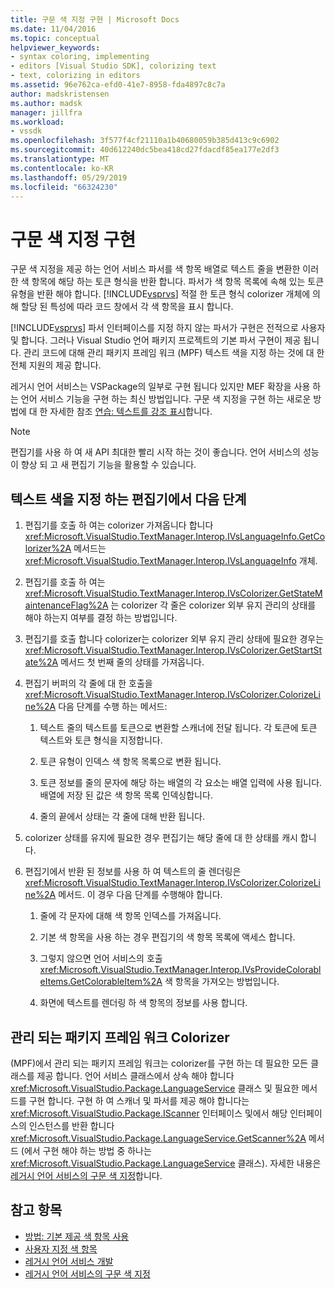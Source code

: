 ```yaml
---
title: 구문 색 지정 구현 | Microsoft Docs
ms.date: 11/04/2016
ms.topic: conceptual
helpviewer_keywords:
- syntax coloring, implementing
- editors [Visual Studio SDK], colorizing text
- text, colorizing in editors
ms.assetid: 96e762ca-efd0-41e7-8958-fda4897c8c7a
author: madskristensen
ms.author: madsk
manager: jillfra
ms.workload:
- vssdk
ms.openlocfilehash: 3f577f4cf21110a1b40680059b385d413c9c6902
ms.sourcegitcommit: 40d612240dc5bea418cd27fdacdf85ea177e2df3
ms.translationtype: MT
ms.contentlocale: ko-KR
ms.lasthandoff: 05/29/2019
ms.locfileid: "66324230"
---
```

# <a name="implementing-syntax-coloring"></a>구문 색 지정 구현
구문 색 지정을 제공 하는 언어 서비스 파서를 색 항목 배열로 텍스트 줄을 변환한 이러한 색 항목에 해당 하는 토큰 형식을 반환 합니다. 파서가 색 항목 목록에 속해 있는 토큰 유형을 반환 해야 합니다. [!INCLUDE[vsprvs](../../code-quality/includes/vsprvs_md.md)] 적절 한 토큰 형식 colorizer 개체에 의해 할당 된 특성에 따라 코드 창에서 각 색 항목을 표시 합니다.

 [!INCLUDE[vsprvs](../../code-quality/includes/vsprvs_md.md)] 파서 인터페이스를 지정 하지 않는 파서가 구현은 전적으로 사용자 및 합니다. 그러나 Visual Studio 언어 패키지 프로젝트의 기본 파서 구현이 제공 됩니다. 관리 코드에 대해 관리 패키지 프레임 워크 (MPF) 텍스트 색을 지정 하는 것에 대 한 전체 지원의 제공 합니다.

 레거시 언어 서비스는 VSPackage의 일부로 구현 됩니다 있지만 MEF 확장을 사용 하는 언어 서비스 기능을 구현 하는 최신 방법입니다. 구문 색 지정을 구현 하는 새로운 방법에 대 한 자세한 참조 [연습: 텍스트를 강조 표시](../../extensibility/walkthrough-highlighting-text.md)합니다.

> [!NOTE]
> 편집기를 사용 하 여 새 API 최대한 빨리 시작 하는 것이 좋습니다. 언어 서비스의 성능이 향상 되 고 새 편집기 기능을 활용할 수 있습니다.

## <a name="steps-followed-by-an-editor-to-colorize-text"></a>텍스트 색을 지정 하는 편집기에서 다음 단계

1. 편집기를 호출 하 여는 colorizer 가져옵니다 합니다 <xref:Microsoft.VisualStudio.TextManager.Interop.IVsLanguageInfo.GetColorizer%2A> 메서드는 <xref:Microsoft.VisualStudio.TextManager.Interop.IVsLanguageInfo> 개체.

2. 편집기를 호출 하 여는 <xref:Microsoft.VisualStudio.TextManager.Interop.IVsColorizer.GetStateMaintenanceFlag%2A> 는 colorizer 각 줄은 colorizer 외부 유지 관리의 상태를 해야 하는지 여부를 결정 하는 방법입니다.

3. 편집기를 호출 합니다 colorizer는 colorizer 외부 유지 관리 상태에 필요한 경우는 <xref:Microsoft.VisualStudio.TextManager.Interop.IVsColorizer.GetStartState%2A> 메서드 첫 번째 줄의 상태를 가져옵니다.

4. 편집기 버퍼의 각 줄에 대 한 호출을 <xref:Microsoft.VisualStudio.TextManager.Interop.IVsColorizer.ColorizeLine%2A> 다음 단계를 수행 하는 메서드:

    1. 텍스트 줄의 텍스트를 토큰으로 변환할 스캐너에 전달 됩니다. 각 토큰에 토큰 텍스트와 토큰 형식을 지정합니다.

    2. 토큰 유형이 인덱스 색 항목 목록으로 변환 됩니다.

    3. 토큰 정보를 줄의 문자에 해당 하는 배열의 각 요소는 배열 입력에 사용 됩니다. 배열에 저장 된 값은 색 항목 목록 인덱싱합니다.

    4. 줄의 끝에서 상태는 각 줄에 대해 반환 됩니다.

5. colorizer 상태를 유지에 필요한 경우 편집기는 해당 줄에 대 한 상태를 캐시 합니다.

6. 편집기에서 반환 된 정보를 사용 하 여 텍스트의 줄 렌더링은 <xref:Microsoft.VisualStudio.TextManager.Interop.IVsColorizer.ColorizeLine%2A> 메서드. 이 경우 다음 단계를 수행해야 합니다.

    1. 줄에 각 문자에 대해 색 항목 인덱스를 가져옵니다.

    2. 기본 색 항목을 사용 하는 경우 편집기의 색 항목 목록에 액세스 합니다.

    3. 그렇지 않으면 언어 서비스의 호출 <xref:Microsoft.VisualStudio.TextManager.Interop.IVsProvideColorableItems.GetColorableItem%2A> 색 항목을 가져오는 방법입니다.

    4. 화면에 텍스트를 렌더링 하 색 항목의 정보를 사용 합니다.

## <a name="managed-package-framework-colorizer"></a>관리 되는 패키지 프레임 워크 Colorizer
 (MPF)에서 관리 되는 패키지 프레임 워크는 colorizer를 구현 하는 데 필요한 모든 클래스를 제공 합니다. 언어 서비스 클래스에서 상속 해야 합니다 <xref:Microsoft.VisualStudio.Package.LanguageService> 클래스 및 필요한 메서드를 구현 합니다. 구현 하 여 스캐너 및 파서를 제공 해야 합니다는 <xref:Microsoft.VisualStudio.Package.IScanner> 인터페이스 및에서 해당 인터페이스의 인스턴스를 반환 합니다 <xref:Microsoft.VisualStudio.Package.LanguageService.GetScanner%2A> 메서드 (에서 구현 해야 하는 방법 중 하나는 <xref:Microsoft.VisualStudio.Package.LanguageService> 클래스). 자세한 내용은 [레거시 언어 서비스의 구문 색 지정](../../extensibility/internals/syntax-colorizing-in-a-legacy-language-service.md)합니다.

## <a name="see-also"></a>참고 항목
- [방법: 기본 제공 색 항목 사용](../../extensibility/internals/how-to-use-built-in-colorable-items.md)
- [사용자 지정 색 항목](../../extensibility/internals/custom-colorable-items.md)
- [레거시 언어 서비스 개발](../../extensibility/internals/developing-a-legacy-language-service.md)
- [레거시 언어 서비스의 구문 색 지정](../../extensibility/internals/syntax-colorizing-in-a-legacy-language-service.md)